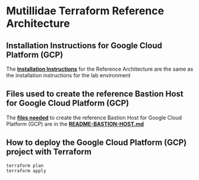 # Mutillidae Terraform Reference Architecture

## Installation Instructions for Google Cloud Platform (GCP)

The [**Installation Instructions**](../../lab-environment/gcp/README-INSTALL.md) for the Reference Architecture are the same as the installation instructions for the lab environment

## Files used to create the reference Bastion Host for Google Cloud Platform (GCP)

The [**files needed**](./README-BASTION-HOST.md) to create the reference Bastion Host for Google Cloud Platform (GCP) are in the [**README-BASTION-HOST.md**](./README-BASTION-HOST.md)

## How to deploy the Google Cloud Platform (GCP) project with Terraform

	terraform plan
	terraform apply

